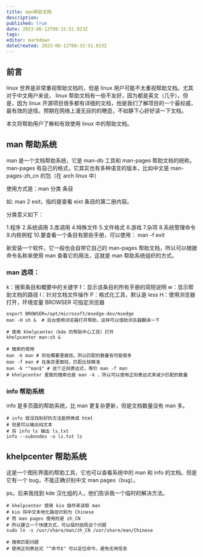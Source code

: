 ```yaml
---
title: man帮助文档
description: 
published: true
date: 2023-06-12T08:15:51.023Z
tags: 
editor: markdown
dateCreated: 2023-06-12T08:15:51.023Z
---
```


## 前言
linux 世界是非常重视帮助文档的，但是 linux 用户可能不太重视帮助文档。尤其对于中文用户来说， linux 帮助文档有一些不友好，因为都是英文（几乎）。但是，因为 linux 开源项目很多都有详细的文档，他是我们了解项目的一个最权威，最有效的途径。预期在网络上漫无目的的瞎逛，不如静下心好好读一下文档。

本文将帮助用户了解和有效使用 linux 中的帮助文档。
## man 帮助系统
man 是一个文档帮助系统，它是 man-db 工具和 man-pages 帮助文档的统称。man-pages 有自己的格式，它其实也有多种语言的版本，比如中文是 man-pages-zh_cn 的包（在 arch linux 中）

使用方式是：man 分类 条目

如: man 2 exit，指的是查看 eixt 条目的第二册内容。

分类意义如下：

1.程序
2.系统调用
3.库调用
4.特殊文件
5.文件格式
6.游戏
7.杂项
8.系统管理命令
9.内核例程
10.要查看一个条目有那些手册，可以使用： man -f exit

新安装一个软件，它一般也会自带它自己的 man-pages 帮助文档，所以可以根据命令名称来使用 man 查看它的用法，这就是 man 帮助系统组织的方式。

### man 选项：

k：搜索条目和概要中的关键字
f：显示该条目的所有手册的简短说明
w：显示帮助文档的路径
l：针对文档文件操作
P：格式化工具，默认是 less
H：使用浏览器打开，环境变量 BROWSER 可指定浏览器
```
export BROWSER=/opt/microsoft/msedge-dev/msedge
man -H sh &  # 后台使用浏览器打开帮助，这样可以借助浏览器翻译一下

# 使用 khelpcenter（kde 的帮助中心工具）打开
khelpcenter man:sh &

# 搜索的使用
man -k man # 将在概要里面找，所以匹配的数量有可能很多
man -f man # 在条目里面找，匹配比较精准
man -k "^man$" # 这个正则表达式，等价 man -f man
# khelpcenter 里面的搜索也是 man -k ，所以可以使用正则表达式来减少匹配的数量
```
### info 帮助系统
info 是多页面的帮助系统，比 man 更复杂更新，但是文档数量没有 man 多。
```
# info 我没找到好的方法能转换成 html
# 但是可以输出纯文本
# 将 info ls 输出 ls.txt 
info --subnodes -o ls.txt ls
````
## khelpcenter 帮助系统
这是一个图形界面的帮助工具，它也可以查看系统中的 man 和 info 的文档。但是它有一个 bug，不能正确识别中文 man pages（bug）。

ps。后来我找到 kde 汉化组的人，他们告诉我一个临时的解决方法。
```
# khelpcenter 使用 kio 插件来读取 man
# kio 将中文本地化路径识别为 Chinese
# 而 man pages 使用的是 zh_CN
# 所以建立一个快捷方式，可以临时结局这个问题
sudo ln -s /usr/share/man/zh_CN /usr/share/man/Chinese

# 搜索匹配问题
# 使用正则表达式 "^命令$" 可以定位命令，避免无用信息
```

